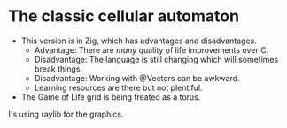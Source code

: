# The classic cellular automaton

- This version is in Zig, which has advantages and disadvantages.
  - Advantage: There are _many_ quality of life improvements over C.
  - Disadvantage: The language is still changing which will sometimes break things.
  - Disadvantage: Working with @Vectors can be awkward.
  - Learning resources are there but not plentiful.
- The Game of Life grid is being treated as a torus.

I's using raylib for the graphics.
